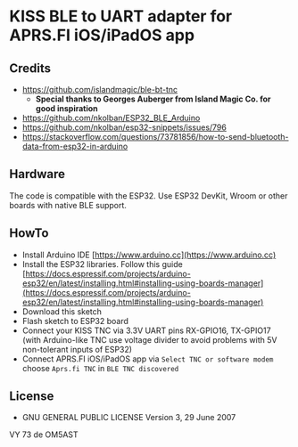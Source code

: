 # KISS BLE to UART adapter for APRS.FI iOS/iPadOS app

## Credits

- https://github.com/islandmagic/ble-bt-tnc
  - **Special thanks to Georges Auberger from Island Magic Co. for good inspiration**
- https://github.com/nkolban/ESP32_BLE_Arduino
- https://github.com/nkolban/esp32-snippets/issues/796
- https://stackoverflow.com/questions/73781856/how-to-send-bluetooth-data-from-esp32-in-arduino

## Hardware

The code is compatible with the ESP32. Use ESP32 DevKit, Wroom or other boards with native BLE support.

## HowTo

- Install Arduino IDE [https://www.arduino.cc](https://www.arduino.cc)
- Install the ESP32 libraries. Follow this guide [https://docs.espressif.com/projects/arduino-esp32/en/latest/installing.html#installing-using-boards-manager](https://docs.espressif.com/projects/arduino-esp32/en/latest/installing.html#installing-using-boards-manager)
- Download this sketch
- Flash sketch to ESP32 board
- Connect your KISS TNC via 3.3V UART pins RX-GPIO16, TX-GPIO17 (with Arduino-like TNC use voltage divider to avoid problems with 5V non-tolerant inputs of ESP32)
- Connect APRS.FI iOS/iPadOS app via `Select TNC or software modem` choose `Aprs.fi TNC` in `BLE TNC discovered`

## License

- GNU GENERAL PUBLIC LICENSE Version 3, 29 June 2007

VY 73 de OM5AST
